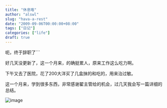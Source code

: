 ```yaml
---
title: "休息咯"
author: "alswl"
slug: "hava-a-rest"
date: "2009-09-06T00:00:00+08:00"
tags: ["日记"]
categories: ["life"]
draft: true
---
```


呃，终于辞职了```

好几天没更新了，这一个月来，的确挺累人，原来工作这么吃力啊。

下午又去了医院，花了200大洋买了几盒抹的和吃的，用来治过敏。

这一个月来，学到很多东西，非常感谢翟主管给的机会，过几天我会写一篇详细的总结。

![image](../../static/images/upload_dropbox/200909/0fu32v614.jpg)

